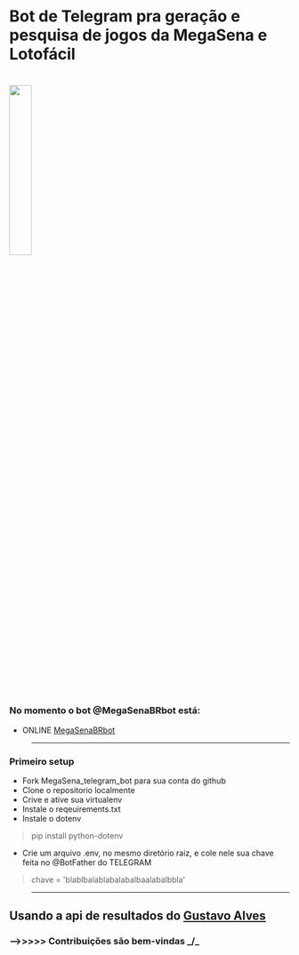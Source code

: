 # Bot de Telegram pra geração e pesquisa de jogos da MegaSena e Lotofácil

#


<img src="https://user-images.githubusercontent.com/67715164/160456958-e695816c-93ef-4df5-b041-80efc285a0a4.png" style="width:28%">


### No momento o bot @MegaSenaBRbot está:
- ONLINE  [MegaSenaBRbot](https://t.me/MegaSenaBRbot)



>_____________________________________________________________________________________
### Primeiro setup
- Fork MegaSena_telegram_bot para sua conta do github
- Clone o repositorio localmente
- Crive e ative sua virtualenv
- Instale o reqeuirements.txt
- Instale o dotenv
> pip install python-dotenv
- Crie um arquivo .env, no mesmo diretório raiz, e cole nele sua chave feita no @BotFather do TELEGRAM
> chave = 'blablbalablabalabalbaalabalbbla'




>______________________________________________________________________________________

## Usando a api de resultados do [Gustavo Alves](https://github.com/guto-alves/loterias-api)
### -->>>>> Contribuições são bem-vindas _/\_



